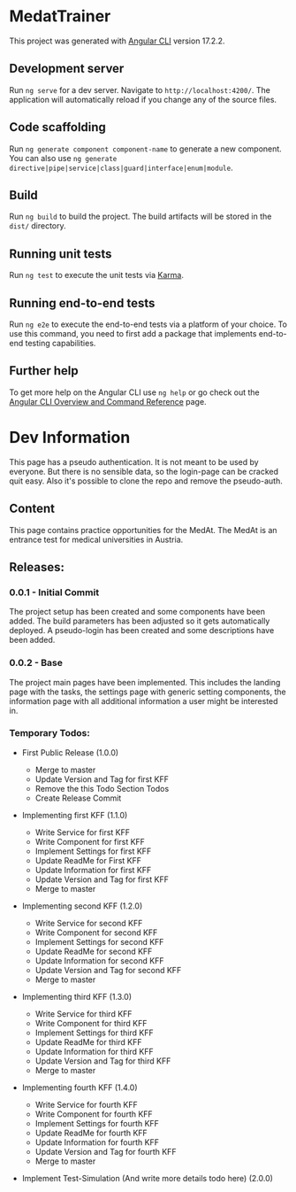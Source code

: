 # MedatTrainer

This project was generated with [Angular CLI](https://github.com/angular/angular-cli) version 17.2.2.

## Development server

Run `ng serve` for a dev server. Navigate to `http://localhost:4200/`. The application will automatically reload if you change any of the source files.

## Code scaffolding

Run `ng generate component component-name` to generate a new component. You can also use `ng generate directive|pipe|service|class|guard|interface|enum|module`.

## Build

Run `ng build` to build the project. The build artifacts will be stored in the `dist/` directory.

## Running unit tests

Run `ng test` to execute the unit tests via [Karma](https://karma-runner.github.io).

## Running end-to-end tests

Run `ng e2e` to execute the end-to-end tests via a platform of your choice. To use this command, you need to first add a package that implements end-to-end testing capabilities.

## Further help

To get more help on the Angular CLI use `ng help` or go check out the [Angular CLI Overview and Command Reference](https://angular.io/cli) page.

# Dev Information

This page has a pseudo authentication. It is not meant to be used by everyone.
But there is no sensible data, so the login-page can be cracked quit easy.
Also it's possible to clone the repo and remove the pseudo-auth.

##  Content
This page contains practice opportunities for the MedAt. 
The MedAt is an entrance test for medical universities in Austria.

## Releases:
### 0.0.1 - Initial Commit
The project setup has been created and some components have been added.
The build parameters has been adjusted so it gets automatically deployed.
A pseudo-login has been created and some descriptions have been added.

### 0.0.2 - Base
The project main pages have been implemented.
This includes the landing page with the tasks,
the settings page with generic setting components,
the information page with all additional information a user might be interested in.

### Temporary Todos:
- First Public Release (1.0.0)
  - Merge to master
  - Update Version and Tag for first KFF
  - Remove the this Todo Section Todos
  - Create Release Commit 


- Implementing first KFF (1.1.0)
  - Write Service for first KFF
  - Write Component for first KFF
  - Implement Settings for first KFF
  - Update ReadMe for First KFF
  - Update Information for first KFF
  - Update Version and Tag for first KFF
  - Merge to master

- Implementing second KFF (1.2.0)
  - Write Service for second KFF
  - Write Component for second KFF
  - Implement Settings for second KFF
  - Update ReadMe for second KFF
  - Update Information for second KFF
  - Update Version and Tag for second KFF
  - Merge to master

- Implementing third KFF (1.3.0)
  - Write Service for third KFF
  - Write Component for third KFF
  - Implement Settings for third KFF
  - Update ReadMe for third KFF
  - Update Information for third KFF
  - Update Version and Tag for third KFF
  - Merge to master

- Implementing fourth KFF (1.4.0)
  - Write Service for fourth KFF
  - Write Component for fourth KFF
  - Implement Settings for fourth KFF
  - Update ReadMe for fourth KFF
  - Update Information for fourth KFF
  - Update Version and Tag for fourth KFF
  - Merge to master

- Implement Test-Simulation (And write more details todo here) (2.0.0)
